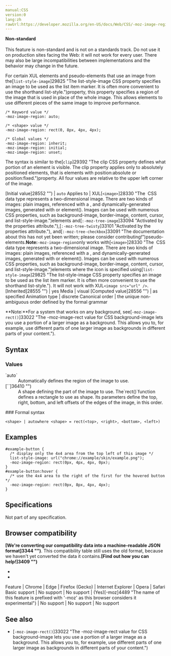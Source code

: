 ```yaml
---
manual:CSS
version:0
lang:zh
rawUrl:https://developer.mozilla.org/en-US/docs/Web/CSS/-moz-image-region
---
```






**Non-standard**<br></br>This feature is non-standard and is not on a standards track. Do not use it on production sites facing the Web: it will not work for every user. There may also be large incompatibilities between implementations and the behavior may change in the future.





For certain XUL elements and pseudo-elements that use an image from the[`list-style-image`]29825 "The list-style-image CSS property specifies an image to be used as the list item marker. It is often more convenient to use the shorthand list-style.")property, this property specifies a region of the image that is used in place of the whole image. This allows elements to use different pieces of the same image to improve performance.


```
/* Keyword value */
-moz-image-region: auto;

/* <shape> value */
-moz-image-region: rect(0, 8px, 4px, 4px);

/* Global values */
-moz-image-region: inherit;
-moz-image-region: initial;
-moz-image-region: unset;
```


The syntax is similar to the[`clip`]29392 "The clip CSS property defines what portion of an element is visible. The clip property applies only to absolutely positioned elements, that is elements with position:absolute or position:fixed.")property. All four values are relative to the upper left corner of the image.


[Initial value]28552 "") | `auto` 
Applies to | XUL[`<image>`]28330 "The <image> CSS data type represents a two-dimensional image. There are two kinds of images: plain images, referenced with a <url>, and dynamically-generated images, generated with <gradient> or element(). Images can be used with numerous CSS properties, such as background-image, border-image, content, cursor, and list-style-image.")elements and[`:-moz-tree-image`]33094 "Activated by the properties attribute."),[`:-moz-tree-twisty`]33101 "Activated by the properties attribute."), and[`:-moz-tree-checkbox`]33091 "The documentation about this has not yet been written; please consider contributing!")pseudo-elements.**Note:**`-moz-image-region`only works with[`<image>`]28330 "The <image> CSS data type represents a two-dimensional image. There are two kinds of images: plain images, referenced with a <url>, and dynamically-generated images, generated with <gradient> or element(). Images can be used with numerous CSS properties, such as background-image, border-image, content, cursor, and list-style-image.")elements where the icon is specified using[`list-style-image`]29825 "The list-style-image CSS property specifies an image to be used as the list item marker. It is often more convenient to use the shorthand list-style."). It will not work with XUL`<image src="url" />`. 
[Inherited]28555 "") | yes 
Media | visual 
[Computed value]28556 "") | as specified 
Animation type | discrete 
Canonical order | the unique non-ambiguous order defined by the formal grammar 



**Note:**For a system that works on any background, see[`-moz-image-rect()`]33022 "The -moz-image-rect value for CSS background-image lets you use a portion of a larger image as a background. This allows you to, for example, use different parts of one larger image as backgrounds in different parts of your content.").



## Syntax<a name="Syntax"></a>

### Values<a name="Values"></a>
<dl><dt id=''>`auto`</dt><dd>Automatically defines the region of the image to use.</dd><dt id=''>[`<shape>`]36410 "")</dt><dd>A shape defining the part of the image to use. The`rect()`function defines a rectangle to use as shape. Its parameters define the top, right, bottom, and left offsets of the edges of the image, in this order.</dd></dl>
### Formal syntax<a name="Formal_syntax"></a>

```
<shape> | autowhere <shape> = rect(<top>, <right>, <bottom>, <left>)
```

## Examples<a name="Examples"></a>

```
#example-button {
  /* display only the 4x4 area from the top left of this image */
  list-style-image: url("chrome://example/skin/example.png");
  -moz-image-region: rect(0px, 4px, 4px, 0px);
}
#example-button:hover {
  /* use the 4x4 area to the right of the first for the hovered button */
  -moz-image-region: rect(0px, 8px, 4px, 4px);
}
```

## Specifications<a name="Specifications"></a>


Not part of any specification.


## Browser compatibility<a name="Browser_compatibility"></a>


**[We&#39;re converting our compatibility data into a machine-readable JSON format]3344 "")**. This compatibility table still uses the old format, because we haven&#39;t yet converted the data it contains.**[Find out how you can help!]3409 "")**


* 
* 

Feature | Chrome | Edge | Firefox (Gecko) | Internet Explorer | Opera | Safari 
Basic support | No support | No support | (Yes)[-moz]4489 "The name of this feature is prefixed with '-moz' as this browser considers it experimental") | No support | No support | No support 




## See also<a name="See_also"></a>

* [`-moz-image-rect()`]33022 "The -moz-image-rect value for CSS background-image lets you use a portion of a larger image as a background. This allows you to, for example, use different parts of one larger image as backgrounds in different parts of your content.")




